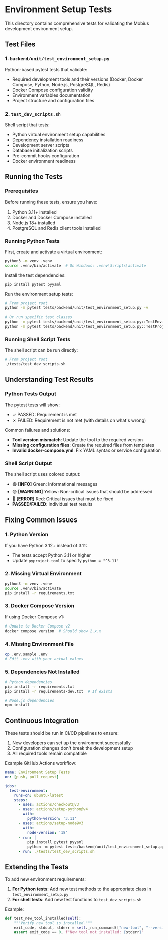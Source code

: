# Environment Setup Tests

This directory contains comprehensive tests for validating the Mobius development environment setup.

## Test Files

### 1. `backend/unit/test_environment_setup.py`
Python-based pytest tests that validate:
- Required development tools and their versions (Docker, Docker Compose, Python, Node.js, PostgreSQL, Redis)
- Docker Compose configuration validity
- Environment variables documentation
- Project structure and configuration files

### 2. `test_dev_scripts.sh`
Shell script that tests:
- Python virtual environment setup capabilities
- Dependency installation readiness
- Development server scripts
- Database initialization scripts
- Pre-commit hooks configuration
- Docker environment readiness

## Running the Tests

### Prerequisites
Before running these tests, ensure you have:
1. Python 3.11+ installed
2. Docker and Docker Compose installed
3. Node.js 18+ installed
4. PostgreSQL and Redis client tools installed

### Running Python Tests

First, create and activate a virtual environment:
```bash
python3 -m venv .venv
source .venv/bin/activate  # On Windows: .venv\Scripts\activate
```

Install the test dependencies:
```bash
pip install pytest pyyaml
```

Run the environment setup tests:
```bash
# From project root
python -m pytest tests/backend/unit/test_environment_setup.py -v

# Or run specific test classes
python -m pytest tests/backend/unit/test_environment_setup.py::TestEnvironmentSetup -v
python -m pytest tests/backend/unit/test_environment_setup.py::TestProjectStructure -v
```

### Running Shell Script Tests

The shell script can be run directly:
```bash
# From project root
./tests/test_dev_scripts.sh
```

## Understanding Test Results

### Python Tests Output
The pytest tests will show:
- ✓ PASSED: Requirement is met
- ✗ FAILED: Requirement is not met (with details on what's wrong)

Common failures and solutions:
- **Tool version mismatch**: Update the tool to the required version
- **Missing configuration files**: Create the required files from templates
- **Invalid docker-compose.yml**: Fix YAML syntax or service configuration

### Shell Script Output
The shell script uses colored output:
- 🟢 **[INFO]** Green: Informational messages
- 🟡 **[WARNING]** Yellow: Non-critical issues that should be addressed
- 🔴 **[ERROR]** Red: Critical issues that must be fixed
- **PASSED/FAILED**: Individual test results

## Fixing Common Issues

### 1. Python Version
If you have Python 3.12+ instead of 3.11:
- The tests accept Python 3.11 or higher
- Update `pyproject.toml` to specify `python = "^3.11"`

### 2. Missing Virtual Environment
```bash
python3 -m venv .venv
source .venv/bin/activate
pip install -r requirements.txt
```

### 3. Docker Compose Version
If using Docker Compose v1:
```bash
# Update to Docker Compose v2
docker compose version  # Should show 2.x.x
```

### 4. Missing Environment File
```bash
cp .env.sample .env
# Edit .env with your actual values
```

### 5. Dependencies Not Installed
```bash
# Python dependencies
pip install -r requirements.txt
pip install -r requirements-dev.txt  # If exists

# Node.js dependencies
npm install
```

## Continuous Integration

These tests should be run in CI/CD pipelines to ensure:
1. New developers can set up the environment successfully
2. Configuration changes don't break the development setup
3. All required tools remain compatible

Example GitHub Actions workflow:
```yaml
name: Environment Setup Tests
on: [push, pull_request]

jobs:
  test-environment:
    runs-on: ubuntu-latest
    steps:
      - uses: actions/checkout@v3
      - uses: actions/setup-python@v4
        with:
          python-version: '3.11'
      - uses: actions/setup-node@v3
        with:
          node-version: '18'
      - run: |
          pip install pytest pyyaml
          python -m pytest tests/backend/unit/test_environment_setup.py -v
      - run: ./tests/test_dev_scripts.sh
```

## Extending the Tests

To add new environment requirements:

1. **For Python tests**: Add new test methods to the appropriate class in `test_environment_setup.py`
2. **For shell tests**: Add new test functions to `test_dev_scripts.sh`

Example:
```python
def test_new_tool_installed(self):
    """Verify new tool is installed."""
    exit_code, stdout, stderr = self._run_command(["new-tool", "--version"])
    assert exit_code == 0, f"New tool not installed: {stderr}"
```

